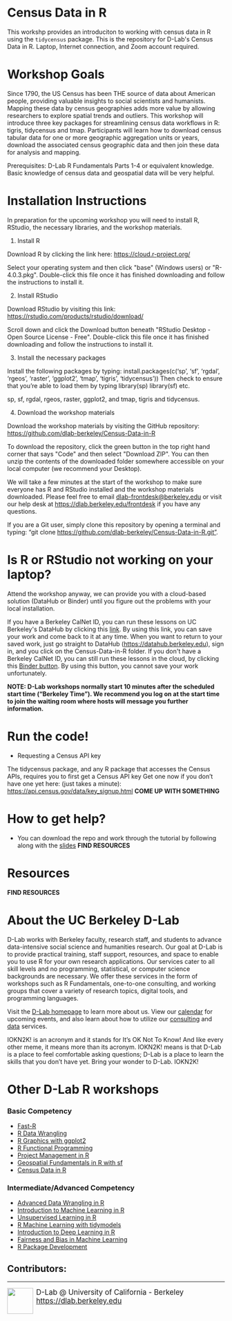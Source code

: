 # Census Data in R

This workshp provides an introduciton to working with census data in R using the `tidycensus` package. This is the repository for D-Lab's Census Data in R. Laptop, Internet connection, and Zoom account required.

# Workshop Goals 
Since 1790, the US Census has been THE source of data about American people, providing valuable insights to social scientists and humanists. Mapping these data by census geographies adds more value by allowing researchers to explore spatial trends and outliers. This workshop will introduce three key packages for streamlining census data workflows in R: tigris, tidycensus and tmap.  Participants will learn how to download census tabular data for one or more geographic aggregation units or years, download the associated census geographic data and then join these data for analysis and mapping.

Prerequisites: D-Lab R Fundamentals Parts 1-4 or equivalent knowledge. Basic knowledge of census data and geospatial data will be very helpful.

# Installation Instructions

In preparation for the upcoming workshop you will need to install R, RStudio, the necessary libraries, and the workshop materials.

1. Install R

Download R by clicking the link here: https://cloud.r-project.org/

Select your operating system and then click "base" (Windows users) or "R-4.0.3.pkg". Double-click this file once it has finished downloading and follow the instructions to install it.

2. Install RStudio

Download RStudio by visiting this link: https://rstudio.com/products/rstudio/download/

Scroll down and click the Download button beneath "RStudio Desktop - Open Source License - Free". Double-click this file once it has finished downloading and follow the instructions to install it.

3. Install the necessary packages

Install the following packages by typing:
install.packages(c(‘sp’, ‘sf’, ‘rgdal’, ‘rgeos’, ‘raster’, ‘ggplot2’, ‘tmap’, ‘tigris’, ‘tidycensus’))
Then check to ensure that you’re able to load them by typing
library(sp)
library(sf)
etc.

sp, sf, rgdal, rgeos, raster, ggplot2, and tmap, tigris and tidycensus. 

4. Download the workshop materials

Download the workshop materials by visiting the GitHub repository: https://github.com/dlab-berkeley/Census-Data-in-R

To download the repository, click the green button in the top right hand corner that says "Code" and then select "Download ZIP". You can then unzip the contents of the downloaded folder somewhere accessible on your local computer (we recommend your Desktop).

We will take a few minutes at the start of the workshop to make sure everyone has R and RStudio installed and the workshop materials downloaded. Please feel free to email dlab-frontdesk@berkeley.edu or visit our help desk at https://dlab.berkeley.edu/frontdesk if you have any questions.

If you are a Git user, simply clone this repository by opening a terminal and typing: “git clone https://github.com/dlab-berkeley/Census-Data-in-R.git”.

# Is R or RStudio not working on your laptop?
Attend the workshop anyway, we can provide you with a cloud-based solution (DataHub or Binder) until you figure out the problems with your local installation. 

If you have a Berkeley CalNet ID, you can run these lessons on UC Berkeley's DataHub by clicking this [link](https://datahub.berkeley.edu/hub/user-redirect/git-pull?repo=https%3A%2F%2Fgithub.com%2FAverysaurus%2FCensus-Data-in-R&urlpath=rstudio%2F&branch=master). By using this link, you can save your work and come back to it at any time. When you want to return to your saved work, just go straight to DataHub (https://datahub.berkeley.edu), sign in, and you click on the Census-Data-in-R  folder.
If you don't have a Berkeley CalNet ID, you can still run these lessons in the cloud, by clicking this [Binder button](https://mybinder.org/v2/gh/Averysaurus/Census-Data-in-R/HEAD?urlpath=rstudio). By using this button, you cannot save your work unfortunately. 

**NOTE: D-Lab workshops normally start 10 minutes after the scheduled start time (“Berkeley Time”). We recommend you log on at the start time to join the waiting room where hosts will message you further information.**


# Run the code!
* Requesting a Census API key

The tidycensus package, and any R package that accesses the Census APIs, requires you to first get a Census API key
Get one now if you don’t have one yet here: (just takes a minute): https://api.census.gov/data/key_signup.html
**COME UP WITH SOMETHING**

# How to get help?
* You can download the repo and work through the tutorial by following along with the [slides](https://dlab-berkeley.github.io/Census-Data-in-R/Rcensus_data_maps-slides.html#1)
**FIND RESOURCES**


# Resources
**FIND RESOURCES**

# About the UC Berkeley D-Lab
D-Lab works with Berkeley faculty, research staff, and students to advance data-intensive social science and humanities research. Our goal at D-Lab is to provide practical training, staff support, resources, and space to enable you to use R for your own research applications. Our services cater to all skill levels and no programming, statistical, or computer science backgrounds are necessary. We offer these services in the form of workshops such as R Fundamentals, one-to-one consulting, and working groups that cover a variety of research topics, digital tools, and programming languages.  

Visit the [D-Lab homepage](http://dlab.berkeley.edu/) to learn more about us. View our [calendar](http://dlab.berkeley.edu/calendar-node-field-date) for upcoming events, and also learn about how to utilize our [consulting](http://dlab.berkeley.edu/consulting) and [data](http://dlab.berkeley.edu/data-resources) services. 

IOKN2K! is an acronym and it stands for It’s OK Not To Know!  And like every other meme, it means more than its acronym. IOKN2K! means is that D-Lab is a place to feel comfortable asking questions; D-Lab is a place to learn the skills that you don’t have yet. Bring your wonder to D-Lab. IOKN2K!

# Other D-Lab R workshops
 
### Basic Competency
* [Fast-R]()
* [R Data Wrangling]()
* [R Graphics with ggplot2]()
* [R Functional Programming]()
* [Project Management in R]()
* [Geospatial Fundamentals in R with sf]()
* [Census Data in R]()

### Intermediate/Advanced Competency
* [Advanced Data Wrangling in R]()
* [Introduction to Machine Learning in R]()
* [Unsupervised Learning in R]()
* [R Machine Learning with tidymodels]()
* [Introduction to Deep Learning in R]()
* [Fairness and Bias in Machine Learning]()
* [R Package Development]()

## Contributors:  


---
<div style="display:inline-block;vertical-align:middle;">
<a href="https://dlab.berkeley.edu/" target="_blank">
<img src ="https://dlab.berkeley.edu/sites/default/files/logo.png" width="60" align="left" border=0 style="border:0; text-decoration:none; outline:none">
</a>
</div>
<div style="display:inline-block;vertical-align:middle;align:left">
    <div style="font-size:larger">D-Lab @ University of California - Berkeley
    </br>
    <a href="https://dlab.berkeley.edu" target="_blank">https://dlab.berkeley.edu</a>
    </br>
    &nbsp;
    </div>
</div>
